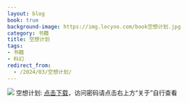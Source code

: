 ```yaml
---
layout: blog
book: true
background-image: https://img.locyoo.com/book空想计划.jpg
category: 书籍
title: 空想计划
tags:
- 书籍
- 科幻
redirect_from:
  - /2024/03/空想计划/
---
```

![](https://img.locyoo.com/book空想计划.jpg)
空想计划: <a name = "ref1" href="https://url18.ctfile.com/f/50983618-1314906689-d4487c?p=3619">点击下载</a>，访问密码请点击右上方“关于”自行查看